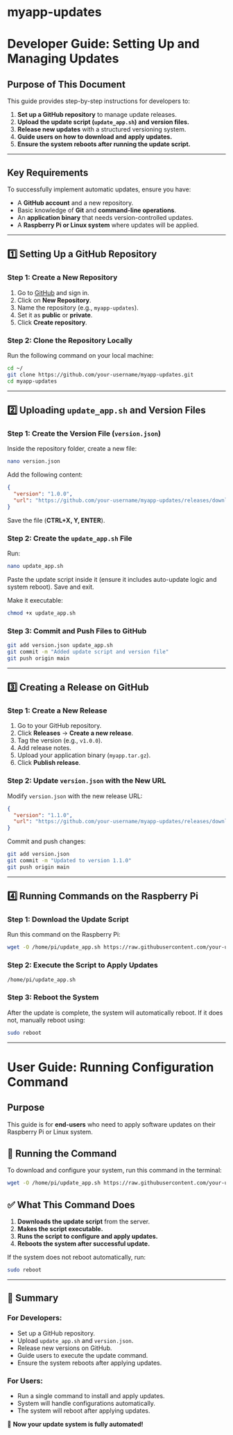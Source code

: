 # myapp-updates


# Developer Guide: Setting Up and Managing Updates

## **Purpose of This Document**
This guide provides step-by-step instructions for developers to:
1. **Set up a GitHub repository** to manage update releases.
2. **Upload the update script (`update_app.sh`) and version files.**
3. **Release new updates** with a structured versioning system.
4. **Guide users on how to download and apply updates.**
5. **Ensure the system reboots after running the update script.**

---

## **Key Requirements**
To successfully implement automatic updates, ensure you have:
- A **GitHub account** and a new repository.
- Basic knowledge of **Git** and **command-line operations**.
- An **application binary** that needs version-controlled updates.
- A **Raspberry Pi or Linux system** where updates will be applied.

---

## **1️⃣ Setting Up a GitHub Repository**

### **Step 1: Create a New Repository**
1. Go to [GitHub](https://github.com/) and sign in.
2. Click on **New Repository**.
3. Name the repository (e.g., `myapp-updates`).
4. Set it as **public** or **private**.
5. Click **Create repository**.

### **Step 2: Clone the Repository Locally**
Run the following command on your local machine:
```sh
cd ~/ 
git clone https://github.com/your-username/myapp-updates.git
cd myapp-updates
```

---

## **2️⃣ Uploading `update_app.sh` and Version Files**

### **Step 1: Create the Version File (`version.json`)**
Inside the repository folder, create a new file:
```sh
nano version.json
```
Add the following content:
```json
{
  "version": "1.0.0",
  "url": "https://github.com/your-username/myapp-updates/releases/download/v1.0.0/myapp.tar.gz"
}
```
Save the file (**CTRL+X, Y, ENTER**).

### **Step 2: Create the `update_app.sh` File**
Run:
```sh
nano update_app.sh
```
Paste the update script inside it (ensure it includes auto-update logic and system reboot). Save and exit.

Make it executable:
```sh
chmod +x update_app.sh
```

### **Step 3: Commit and Push Files to GitHub**
```sh
git add version.json update_app.sh
git commit -m "Added update script and version file"
git push origin main
```

---

## **3️⃣ Creating a Release on GitHub**

### **Step 1: Create a New Release**
1. Go to your GitHub repository.
2. Click **Releases** → **Create a new release**.
3. Tag the version (e.g., `v1.0.0`).
4. Add release notes.
5. Upload your application binary (`myapp.tar.gz`).
6. Click **Publish release**.

### **Step 2: Update `version.json` with the New URL**
Modify `version.json` with the new release URL:
```json
{
  "version": "1.1.0",
  "url": "https://github.com/your-username/myapp-updates/releases/download/v1.1.0/myapp.tar.gz"
}
```
Commit and push changes:
```sh
git add version.json
git commit -m "Updated to version 1.1.0"
git push origin main
```

---

## **4️⃣ Running Commands on the Raspberry Pi**

### **Step 1: Download the Update Script**
Run this command on the Raspberry Pi:
```sh
wget -O /home/pi/update_app.sh https://raw.githubusercontent.com/your-username/myapp-updates/main/update_app.sh && chmod +x /home/pi/update_app.sh
```

### **Step 2: Execute the Script to Apply Updates**
```sh
/home/pi/update_app.sh
```

### **Step 3: Reboot the System**
After the update is complete, the system will automatically reboot. If it does not, manually reboot using:
```sh
sudo reboot
```

---

# **User Guide: Running Configuration Command**

## **Purpose**
This guide is for **end-users** who need to apply software updates on their Raspberry Pi or Linux system.

## **🔹 Running the Command**
To download and configure your system, run this command in the terminal:
```sh
wget -O /home/pi/update_app.sh https://raw.githubusercontent.com/your-username/myapp-updates/main/update_app.sh && chmod +x /home/pi/update_app.sh && /home/pi/update_app.sh
```

## **✅ What This Command Does**
1. **Downloads the update script** from the server.
2. **Makes the script executable.**
3. **Runs the script to configure and apply updates.**
4. **Reboots the system after successful update.**

If the system does not reboot automatically, run:
```sh
sudo reboot
```

---

## **🎯 Summary**
### **For Developers:**
- Set up a GitHub repository.
- Upload `update_app.sh` and `version.json`.
- Release new versions on GitHub.
- Guide users to execute the update command.
- Ensure the system reboots after applying updates.

### **For Users:**
- Run a single command to install and apply updates.
- System will handle configurations automatically.
- The system will reboot after applying updates.

🚀 **Now your update system is fully automated!**
